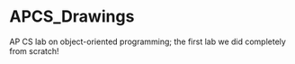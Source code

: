 # APCS_Drawings
AP CS lab on object-oriented programming; the first lab we did completely from scratch!
